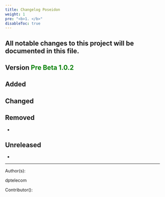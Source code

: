 ```yaml
---
title: Changelog Poseidon
weight: 1
pre: "<b>1. </b>"
disableToc: true
---
```




## All notable changes to this project will be documented in this file.



## Version <span style="color:green">Pre Beta 1.0.2</span>



## Added  



## Changed  



## Removed  
-

## Unreleased  
-



---
Author(s):  

dptelecom  

Contributor():
